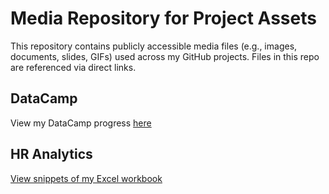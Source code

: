 # Media Repository for Project Assets
This repository contains publicly accessible media files (e.g., images, documents, slides, GIFs) used across my GitHub projects. Files in this repo are referenced via direct links.
## DataCamp

View my DataCamp progress [here](https://github.dev/huldanalyst/DataCamp/blob/4e75103b8b6029e510efadd1b92405e7eb2944e1/photo_1_2025-04-28_17-57-40.jpg)

## HR Analytics 

[View snippets of my Excel workbook](https://drive.google.com/drive/folders/12trRqNr7e5erlg8qMZyItr4BKlhPhWYx?usp=sharing)
